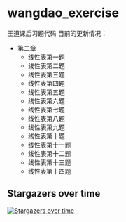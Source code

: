 # wangdao_exercise
王道课后习题代码
目前的更新情况：
* 第二章
    * 线性表第一题
    * 线性表第二题
    * 线性表第三题
    * 线性表第四题
    * 线性表第五题
    * 线性表第六题
    * 线性表第七题
    * 线性表第八题
    * 线性表第九题
    * 线性表第十题
    * 线性表第十一题
    * 线性表第十二题
    * 线性表第十三题
    * 线性表第十四题




## Stargazers over time

[![Stargazers over time](https://starchart.cc/mach4101/wangdao_exercise.svg)](https://starchart.cc/mach4101/wangdao_exercise)
